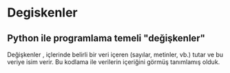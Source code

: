 # Degiskenler
## Python ile programlama temeli "değişkenler"
Değişkenler , içlerinde belirli bir veri içeren (sayılar, metinler, vb.) tutar ve bu veriye isim verir.
Bu kodlama ile verilerin içeriğini görmüş tanımlamış olduk.
